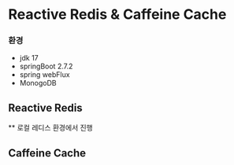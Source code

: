 # Reactive Redis & Caffeine Cache

### 환경  
- jdk 17  
- springBoot 2.7.2  
- spring webFlux
- MonogoDB  

## Reactive Redis  
** 로컬 레디스 환경에서 진행  

## Caffeine Cache
